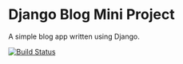 # Django Blog Mini Project

A simple blog app written using Django.

[![Build Status](https://travis-ci.org/paperclippete/django-blog.svg?branch=master)](https://travis-ci.org/paperclippete/django-blog)
